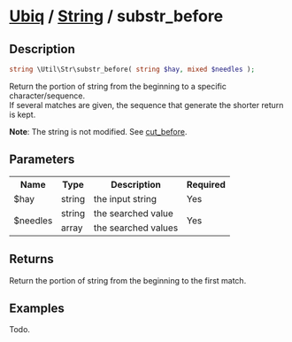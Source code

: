 [Ubiq](../index.md) / [String](../index.md#string) / substr_before
======


Description
-------- 

```php
string \Util\Str\substr_before( string $hay, mixed $needles );
```

Return the portion of string from the beginning to a specific character/sequence. <br>
If several matches are given, the sequence that generate the shorter return is kept.

**Note**: The string is not modified. See [cut_before](./cut_before.md).



Parameters
--------

<table>
	<tr>
		<th>Name</th>
		<th>Type</th>
		<th>Description</th>
		<th>Required</th>
	</tr>
	<tr>
		<td>$hay</td>
		<td>string</td>
		<td>the input string</td>
		<td>Yes</td>
	</tr>
	<tr>
		<td rowspan="2">$needles</td>
		<td>string</td>
		<td>the searched value</td>
		<td rowspan="2">Yes</td>
	</tr>
	<tr>
		<td>array</td>
		<td>the searched values</td>
	</tr>
</table>



Returns
--------

Return the portion of string from the beginning to the first match.



Examples
--------

Todo.